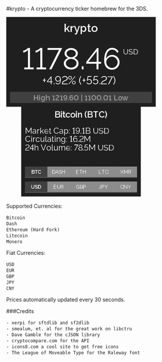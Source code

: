 #krypto - A cryptocurrency ticker homebrew for the 3DS.

![krypto UI](https://raw.githubusercontent.com/sereneblue/krypto/master/ui.png?raw=true)

Supported Currencies:

	Bitcoin
	Dash
	Ethereum (Hard Fork)
	Litecoin
	Monero

Fiat Currencies:

	USD
	EUR
	GBP
	JPY
	CNY

Prices automatically updated every 30 seconds.

###Credits

	- xerpi for sftdlib and sf2dlib
	- smealum, et. al for the great work on libctru
	- Dave Gamble for the cJSON library
	- cryptocompare.com for the API
	- icons8.com a cool site to get free icons
	- The League of Moveable Type for the Raleway font
